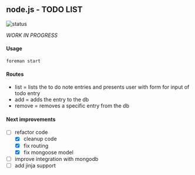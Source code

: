 ## node.js - TODO LIST 

![status](http://b.repl.ca/v1/status-experiment-yellow.png "status") 


*WORK IN PROGRESS*


#### Usage

```
foreman start
```

#### Routes

* list = lists the to do note entries and presents user with form for input of todo entry
* add = adds the entry to the db
* remove = removes a specific entry from the db


#### Next improvements

- [ ] refactor code
    - [x] cleanup code
    - [x] fix routing
    - [x] fix mongoose model
- [ ] improve integration with mongodb
- [ ] add jinja support
